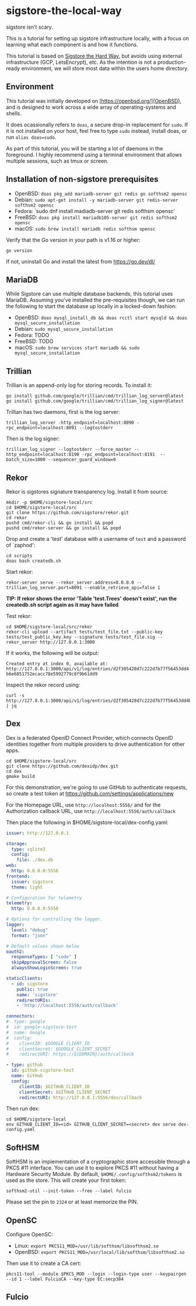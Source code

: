 # sigstore-the-local-way

sigstore isn't scary.

This is a tutorial for setting up sigstore infrastructure locally, with a focus on learning what each component is and how it functions. 

This tutorial is based on [Sigstore the Hard Way](https://github.com/lukehinds/sigstore-the-hard-way), but avoids using external infrastructure (GCP, LetsEncrypt), etc. As the intention is not a production-ready environment, we will store most data within the users home directory.

## Environment

This tutorial was initially developed on [https://openbsd.org/](OpenBSD), and is designed to work across a wide array of operating-systems and shells.

It does ocassionally refers to `doas`, a secure drop-in replacement for `sudo`. If it is not installed on your host, feel free to type `sudo` instead, install doas, or run `alias doas=sudo`.

As part of this tutorial, you will be starting a lot of daemons in the foreground. I highly recommend using a terminal environment that allows multiple sessions, such as tmux or screen.

## Installation of non-sigstore prerequisites

* OpenBSD: `doas pkg_add mariadb-server git redis go softhsm2 opensc`
* Debian: `sudo apt-get install -y mariadb-server git redis-server softhsm2 opensc`
* Fedora: `sudo dnf install madiadb-server git redis softhsm opensc'
* FreeBSD: `doas pkg install mariadb105-server git redis softhsm2 opensc`
* macOS: `sudo brew install mariadb redis softhsm opensc`

Verify that the Go version in your path is v1.16 or higher:

`go version`

If not, uninstall Go and install the latest from https://go.dev/dl/

## MariaDB

While Sigstore can use multiple database backends, this tutorial uses MariaDB. Assuming you've installed the pre-requisites though, we can run the following to start the database up locally in a locked-down fashion:

* OpenBSD: `doas mysql_install_db && doas rcctl start mysqld && doas mysql_secure_installation`
* Debian: `sudo mysql_secure_installation`
* Fedora: TODO
* FreeBSD: TODO
* macOS: `sudo brew services start mariadb && sudo mysql_secure_installation`

## Trillian

Trillian is an append-only log for storing records. To install it:

```
go install github.com/google/trillian/cmd/trillian_log_server@latest 
go install github.com/google/trillian/cmd/trillian_log_signer@latest 
```

Trillian has two daemons, first is the log server:

`trillian_log_server -http_endpoint=localhost:8090 -rpc_endpoint=localhost:8091 --logtostderr`

Then is the log signer:

`trillian_log_signer --logtostderr --force_master --http_endpoint=localhost:8190 -rpc_endpoint=localhost:8191  --batch_size=1000 --sequencer_guard_window=0`

## Rekor

Rekor is sigstores signature transparency log. Install it from source:

```shell
mkdir -p $HOME/sigstore-local/src
cd $HOME/sigstore-local/src
git clone https://github.com/sigstore/rekor.git
cd rekor
pushd cmd/rekor-cli && go install && popd
pushd cmd/rekor-server && go install && popd
```

Drop and create a 'test' database with a username of `test` and a password of `zaphod':

```shell
cd scripts
doas bash createdb.sh
```

Start rekor:

```shell
rekor-server serve --rekor_server.address=0.0.0.0 --trillian_log_server.port=8091 --enable_retrieve_api=false 1
```

**TIP: If rekor shows the error 'Table 'test.Trees' doesn't exist', run the createdb.sh script again as it may have failed**

Test rekor:

```shell
cd $HOME/sigstore-local/src/rekor
rekor-cli upload --artifact tests/test_file.txt --public-key tests/test_public_key.key --signature tests/test_file.sig --rekor_server http://127.0.0.1:3000
```

If it works, the following will be output:

`Created entry at index 0, available at: http://127.0.0.1:3000/api/v1/log/entries/d2f305428d7c222d7b77f56453dd4b6e6851752ecacc78e5992779c8f9b61dd9`

Inspect the rekor record using:

```shell
curl -s http://127.0.0.1:3000/api/v1/log/entries/d2f305428d7c222d7b77f56453dd4b6e6851752ecacc78e5992779c8f9b61dd9 | jq
```

## Dex

Dex is a federated OpenID Connect Provider, which connects OpenID identities together from multiple providers to drive authentication for other apps.

```shell
cd $HOME/sigstore-local/src
git clone https://github.com/dexidp/dex.git
cd dex
gmake build
```

For this demonstration, we're going to use GitHub to authenticate requests, so create a test token at 
https://github.com/settings/applications/new

For the Homepage URL, use `http://localhost:5556/` and for the Authorization callback URL, use `http://localhost:5556/auth/callback`

Then place the following in $HOME/sigstore-local/dex-config.yaml:

```yaml
issuer: http://127.0.0.1

storage:
  type: sqlite3
  config:
    file: ./dex.db
web:
  http: 0.0.0.0:5556
frontend:
  issuer: sigstore
  theme: light

# Configuration for telemetry
telemetry:
  http: 0.0.0.0:5558

# Options for controlling the logger.
logger:
  level: "debug"
  format: "json"

# Default values shown below
oauth2:
  responseTypes: [ "code" ]
  skipApprovalScreen: false
  alwaysShowLoginScreen: true

staticClients:
  - id: sigstore
    public: true
    name: 'sigstore'
    redirectURIs:
    - 'http://localhost:5556/auth/callback'

connectors:
#- type: google
#  id: google-sigstore-test
#  name: Google
#  config:
#    clientID: $GOOGLE_CLIENT_ID
#    clientSecret: $GOOGLE_CLIENT_SECRET
#    redirectURI: https://${DOMAIN}/auth/callback

- type: github
  id: github-sigstore-test
  name: GitHub
  config:
     clientID: $GITHUB_CLIENT_ID
     clientSecret: $GITHUB_CLIENT_SECRET
     redirectURI: http://127.0.0.1:5556/dex/callback
```

Then run dex:

```shell
cd $HOME/sigstore-local
env GITHUB_CLIENT_ID=<id> GITHUB_CLIENT_SECRET=<secret> dex serve dex-config.yaml
```

## SoftHSM

SoftHSM is an implementation of a cryptographic store accessible through a PKCS #11 interface. You can use it to explore PKCS #11 without having a Hardware Security Module. By default, `$HOME/.config/softhsm2/tokens` is used as the store. This will create your first token:

`softhsm2-util --init-token --free --label fulcio`

Please set the pin to `2324` or at least memorize the PIN.

## OpenSC

Configure OpenSC:

* Linux: `export PKCS11_MOD=/usr/lib/softhsm/libsofthsm2.so`
* OpenBSD: `export PKCS11_MOD=/usr/local/lib/softhsm/libsofthsm2.so`

Then use it to create a CA cert:

`pkcs11-tool --module $PKCS_MOD --login --login-type user --keypairgen --id 1 --label FulcioCA --key-type EC:secp384`

## Fulcio
